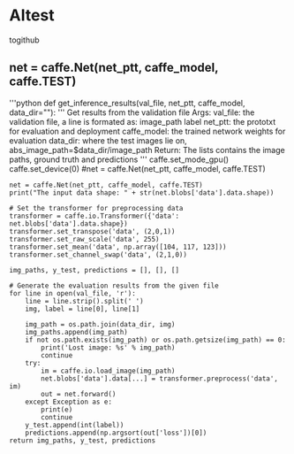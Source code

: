 # AItest
togithub

## net = caffe.Net(net_ptt, caffe_model, caffe.TEST)
'''python 
def get_inference_results(val_file, net_ptt, caffe_model, data_dir=""):
    ''' 
    Get results from the validation file
    Args:
        val_file: the validation file, a line is formated as: image_path label
        net_ptt: the prototxt for evaluation and deployment
        caffe_model: the trained network weights for evaluation
        data_dir: where the test images lie on, abs_image_path=$data_dir/image_path
    Return:
        The lists contains the image paths, ground truth and predictions
     '''
    caffe.set_mode_gpu()
    caffe.set_device(0)
    #net = caffe.Net(net_ptt, caffe_model, caffe.TEST)
    
    net = caffe.Net(net_ptt, caffe_model, caffe.TEST)
    print("The input data shape: " + str(net.blobs['data'].data.shape))
    
    # Set the transformer for preprocessing data
    transformer = caffe.io.Transformer({'data': net.blobs['data'].data.shape})
    transformer.set_transpose('data', (2,0,1))
    transformer.set_raw_scale('data', 255)
    transformer.set_mean('data', np.array([104, 117, 123]))
    transformer.set_channel_swap('data', (2,1,0))

    img_paths, y_test, predictions = [], [], []

    # Generate the evaluation results from the given file
    for line in open(val_file, 'r'):
        line = line.strip().split(' ')
        img, label = line[0], line[1]

        img_path = os.path.join(data_dir, img)
        img_paths.append(img_path)
        if not os.path.exists(img_path) or os.path.getsize(img_path) == 0:
            print('Lost image: %s' % img_path)
            continue
        try:
            im = caffe.io.load_image(img_path)
            net.blobs['data'].data[...] = transformer.preprocess('data', im)
            out = net.forward()
        except Exception as e:
            print(e)
            continue
        y_test.append(int(label))
        predictions.append(np.argsort(out['loss'])[0])
    return img_paths, y_test, predictions
```
